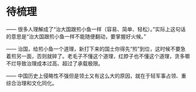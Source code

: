 # 待梳理



——
很多人理解成了“治大国跟煎小鱼一样（容易、简单、轻松）。”实际上这句话的意思是“治大国跟煎小鱼一样不能随便翻动，要掌握好火候。”

——
治国，给煎小鱼一个道理，新打下来的国土你得先“煎”到位，这时候不要急着煎另一面，否则就碎了。老毛子不懂这个道理，红脖子也不懂这个道理，贪多嚼不烂导致治理成本过高、超过了承载极限。

——
中国历史上侵略性不强但是领土又有这么大的原因，就在于轻军事占领、重综合治理和文化同化。